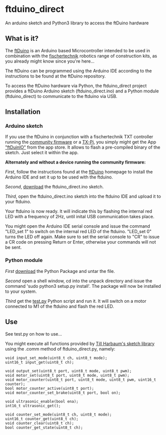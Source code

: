 # ftduino_direct
An arduino sketch and Python3 library to access the ftDuino hardware

## What is it?
The [ftDuino](https://ftduino.de) is an Arduino based Microcontroller intended to be used in combination with the [fischertechnik](http://www.fischertechnik.de/) robotics range of construction kits, as you already might know since you're here...

The ftDuino can be programmed using the Arduino IDE according to the instructions to be found at the ftDuino repository.

To access the ftDuino hardware via Python, the ftduino_direct project provides a ftDuino Arduino sketch (ftduino_direct.ino) and a Python module (ftduino_direct) to communicate to the ftduino via USB.

## Installation
### Arduino sketch

If you use the ftDuino in conjunction with a fischertechnik TXT controller running the [community firmware](https://cfw.ftcommunity.de/) or a [TX-Pi](https://github.com/harbaum/tx-pi), you simply might get the App ["ftDuinIO"](https://github.com/PeterDHabermehl/ftDuinIO) from the app store. It allows to flash a pre-compiled binary of the sketch. Just select it within the app.

**Alternately and without a device running the community firmware:**

*First*, follow the instructions found at the [ftDuino](https://ftduino.de) homepage to install the Arduino IDE and set it up to be used with the ftduino.

*Second*, [download](https://github.com/PeterDHabermehl/ftduino_direct/raw/master/ftduino_direct/ftduino_direct.ino) the ftduino_direct.ino sketch.

*Third*, open the ftduino_direct.ino sketch into the ftduino IDE and upload it to your ftduino.

Your ftduino is now ready. It will indicate this by flashing the internal red LED with a frequency of 2Hz, until inital USB communication takes place.

You might open the Arduino IDE serial console and issue the command "LED_set 1" to switch on the internal red LED of the ftduino. "LED_set 0" turns the LED off again. Make sure to set the serial console to "CR" to issue a CR code on pressing Return or Enter, otherwise your commands will not be sent.

### Python module
*First* [download](https://github.com/PeterDHabermehl/ftduino_direct/raw/master/ftduino_direct-1.0.8.tar.gz) the Python Package and untar the file.

*Second* open a shell window, cd into the unpack directory and issue the command 'sudo python3 setup.py install'. The package will now be installed to your system.

*Third* get the [test.py](https://github.com/PeterDHabermehl/ftduino_direct/raw/master/python/test.py) Python script and run it. It will  switch on a motor connected to M1 of the ftduino and flash the red LED.

## Use

See test.py on how to use...

You might execute all functions provided by [Till Harbaum's sketch library](https://github.com/harbaum/ftduino/tree/master/ftduino/libraries/Ftduino) using the .comm method of ftduino_direct.py, namely:
    
    void input_set_mode(uint8_t ch, uint8_t mode);
    uint16_t input_get(uint8_t ch);

    void output_set(uint8_t port, uint8_t mode, uint8_t pwm);
    void motor_set(uint8_t port, uint8_t mode, uint8_t pwm);
    void motor_counter(uint8_t port, uint8_t mode, uint8_t pwm, uint16_t counter);
    bool motor_counter_active(uint8_t port);
    void motor_counter_set_brake(uint8_t port, bool on);

    void ultrasonic_enable(bool ena);
    int16_t ultrasonic_get();

    void counter_set_mode(uint8_t ch, uint8_t mode);
    uint16_t counter_get(uint8_t ch);
    void counter_clear(uint8_t ch);
    bool counter_get_state(uint8_t ch);

